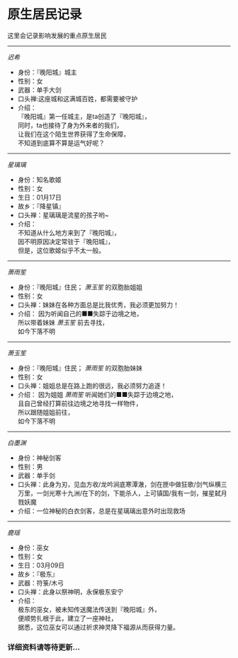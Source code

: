 # 原生居民记录

这里会记录影响发展的重点原生居民

* * *

*迟希*

* 身份：『晚阳城』城主
* 性别：女
* 武器：单手大剑
* 口头禅:这座城和这满城百姓，都需要被守护
* 介绍：  
『晚阳城』第一任城主，是ta创造了『晚阳城』，  
同时，ta也接待了身为外来者的我们，  
让我们在这个陌生世界获得了生命保障，  
不知道到底算不算是运气好呢？

* * *

*星璃璃*

* 身份：知名歌姬
* 性别：女
* 生日：01月17日
* 故乡：『降星镇』
* 口头禅：星璃璃是流星的孩子哟~
* 介绍：  
不知道从什么地方来到了『晚阳城』，  
因不明原因决定常驻于『晚阳城』，  
但是，这位歌姬似乎不太一般。

* * *

*萧雨笙*

* 身份：『晚阳城』住民； *萧玉笙* 的双胞胎姐姐
* 性别：女
* 口头禅：妹妹在各种方面总是比我优秀，我必须更加努力！
* 介绍：
因为听闻自己的■■失踪于边境之地，  
所以带着妹妹 *萧玉笙* 前去寻找，  
如今下落不明

* * *

*萧玉笙*

* 身份：『晚阳城』住民； *萧雨笙* 的双胞胎妹妹
* 性别：女
* 口头禅：姐姐总是在路上跑的很远，我必须努力追逐！
* 介绍：
因为姐姐 *萧雨笙* 听闻她们的■■失踪于边境之地，  
且自己曾经打算前往边境之地寻找一样物件，  
所以跟随姐姐前往，  
如今下落不明

* * *

*白墨渊*

* 身份：神秘剑客
* 性别：男
* 武器：单手剑
* 口头禅：此身为刃，见血方收/龙吟涧底寒潭澈，剑在匣中做狂歌/剑气纵横三万里，一剑光寒十九洲/在下的剑，下能杀人，上可镇国/我有一剑，摧星弑月戮妖魔
* 介绍：一位神秘的白衣剑客，总是在星璃璃出意外时出现救场

* * *

*鹿瑶*

* 身份：巫女
* 性别：女
* 生日：03月09日
* 故乡：『极东』
* 武器：符箓/木弓
* 口头禅：此身以祭神明，永保极东安宁
* 介绍：  
极东的巫女，被未知传送魔法传送到『晚阳城』外，  
便顺势扎根于此，建立了一座神社，  
据悉，这位巫女可以通过祈求神灵降下福源从而获得力量。

###  详细资料请等待更新...
